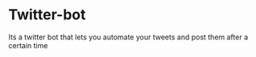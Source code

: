 # Twitter-bot
Its a twitter bot that lets you automate your tweets and post them after a certain time
